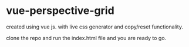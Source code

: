 # vue-perspective-grid
created using vue js.
with live css generator and copy/reset functionality.

clone the repo and run the index.html file and you are ready to go.
